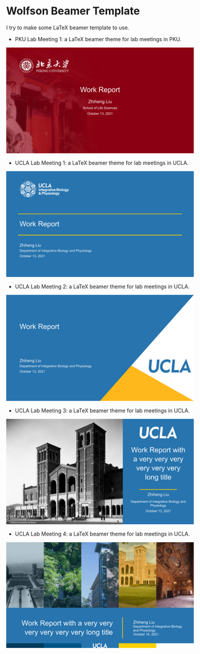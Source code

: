 # Wolfson Beamer Template #

I try to make some LaTeX beamer template to use.

* PKU Lab Meeting 1: a LaTeX beamer theme for lab meetings in PKU.

![PKU Lab Meeting 1](./theme/PKU_Lab_Meeting_1/PKU_Lab_Meeting_1.png)

* UCLA Lab Meeting 1: a LaTeX beamer theme for lab meetings in UCLA.

![UCLA Lab Meeting 1](./theme/UCLA_Lab_Meeting_1/UCLA_Lab_Meeting_1.png)

* UCLA Lab Meeting 2: a LaTeX beamer theme for lab meetings in UCLA.

![UCLA Lab Meeting 2](./theme/UCLA_Lab_Meeting_2/UCLA_Lab_Meeting_2.png)

* UCLA Lab Meeting 3: a LaTeX beamer theme for lab meetings in UCLA.

![UCLA Lab Meeting 3](./theme/UCLA_Lab_Meeting_3/UCLA_Lab_Meeting_3.png)

* UCLA Lab Meeting 4: a LaTeX beamer theme for lab meetings in UCLA.

![UCLA Lab Meeting 4](./theme/UCLA_Lab_Meeting_4/UCLA_Lab_Meeting_4.png)
